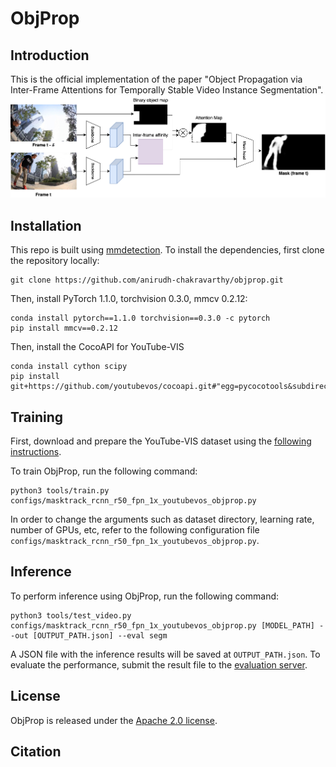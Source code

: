 # ObjProp

## Introduction
This is the official implementation of the paper "Object Propagation via Inter-Frame Attentions for Temporally Stable Video Instance Segmentation".
<img src='doc/framework.png'>

## Installation
This repo is built using [mmdetection](https://github.com/open-mmlab/mmdetection). 
To install the dependencies, first clone the repository locally:
```
git clone https://github.com/anirudh-chakravarthy/objprop.git
```
Then, install PyTorch 1.1.0, torchvision 0.3.0, mmcv 0.2.12:
```
conda install pytorch==1.1.0 torchvision==0.3.0 -c pytorch
pip install mmcv==0.2.12
```
Then, install the CocoAPI for YouTube-VIS
```
conda install cython scipy
pip install git+https://github.com/youtubevos/cocoapi.git#"egg=pycocotools&subdirectory=PythonAPI"
```

## Training
First, download and prepare the YouTube-VIS dataset using the [following instructions](https://github.com/youtubevos/MaskTrackRCNN#training).

To train ObjProp, run the following command:
```
python3 tools/train.py configs/masktrack_rcnn_r50_fpn_1x_youtubevos_objprop.py
```
In order to change the arguments such as dataset directory, learning rate, number of GPUs, etc, refer to the following configuration file `configs/masktrack_rcnn_r50_fpn_1x_youtubevos_objprop.py`.

## Inference
To perform inference using ObjProp, run the following command:
```
python3 tools/test_video.py configs/masktrack_rcnn_r50_fpn_1x_youtubevos_objprop.py [MODEL_PATH] --out [OUTPUT_PATH.json] --eval segm
```

A JSON file with the inference results will be saved at `OUTPUT_PATH.json`. To evaluate the performance, submit the result file to the [evaluation server](https://competitions.codalab.org/competitions/20128).

## License
ObjProp is released under the [Apache 2.0 license](LICENSE).

## Citation